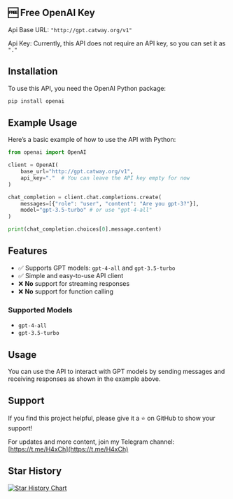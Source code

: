 ## 🆓 Free OpenAI Key

Api Base URL: `"http://gpt.catway.org/v1"`

Api Key: Currently, this API does not require an API key, so you can set it as `"."`

## Installation

To use this API, you need the OpenAI Python package:

```bash
pip install openai
```

## Example Usage

Here’s a basic example of how to use the API with Python:

```python
from openai import OpenAI

client = OpenAI(
    base_url="http://gpt.catway.org/v1",
    api_key="."  # You can leave the API key empty for now
)

chat_completion = client.chat.completions.create(
    messages=[{"role": "user", "content": "Are you gpt-3?"}],
    model="gpt-3.5-turbo" # or use "gpt-4-all"
)

print(chat_completion.choices[0].message.content)
```

## Features

- ✅ Supports GPT models: `gpt-4-all` and `gpt-3.5-turbo`
- ✅ Simple and easy-to-use API client
- ❌ **No** support for streaming responses
- ❌ **No** support for function calling

### Supported Models
- `gpt-4-all`
- `gpt-3.5-turbo`

## Usage

You can use the API to interact with GPT models by sending messages and receiving responses as shown in the example above.

## Support

If you find this project helpful, please give it a ⭐ on GitHub to show your support!

For updates and more content, join my Telegram channel: [https://t.me/H4xCh](https://t.me/H4xCh)

## Star History

[![Star History Chart](https://api.star-history.com/svg?repos=H4xC0d3/FreeGPT&type=Date)](https://star-history.com/#H4xC0d3/FreeGPT&Date)
